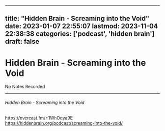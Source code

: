 
---
title: "Hidden Brain - Screaming into the Void"
date: 2023-01-07 22:55:07
lastmod: 2023-11-04 22:38:38
categories: ['podcast', 'hidden brain']
draft: false
---


# Hidden Brain - Screaming into the Void

No Notes Recorded

- - -
###### Hidden Brain - Screaming into the Void

https://overcast.fm/+1WhOqya9E  
https://hiddenbrain.org/podcast/screaming-into-the-void/

<!-- #public #podcast #hidden brain# -->

<!-- {BearID:38397E7C-EA28-48D2-BE01-E7A413CF4042-28016-00002D9807996702} -->
